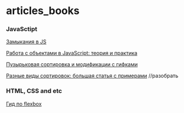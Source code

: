# articles_books

### JavaSctipt 

[Замыкания в JS](https://habr.com/post/38642/) 

[Работа с объектами в JavaScript: теория и практика](https://habr.com/post/48542/)

[Пузырьковая сортировка и модификации с гифками](https://habr.com/post/204600/)

[Разные виды сортировок: большая статья с примерами](https://habr.com/post/335920/) //разобрать

### HTML, CSS and etc

[Гид по flexbox](https://css-tricks.com/snippets/css/a-guide-to-flexbox/#flexbox-background)
